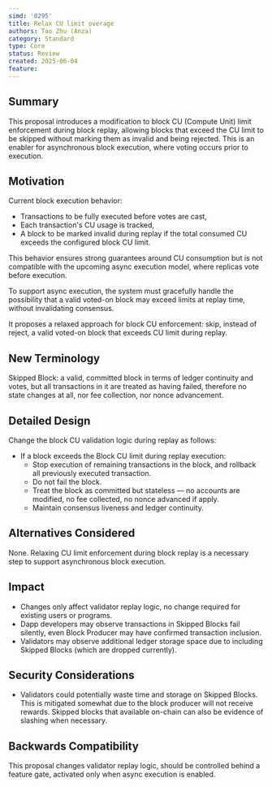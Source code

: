 ```yaml
---
simd: '0295'
title: Relax CU limit overage
authors: Tao Zhu (Anza)
category: Standard
type: Core
status: Review
created: 2025-06-04
feature:
---
```


## Summary

This proposal introduces a modification to block CU (Compute Unit) limit
enforcement during block replay, allowing blocks that exceed the CU limit to be
skipped without marking them as invalid and being rejected. This is an enabler
for asynchronous block execution, where voting occurs prior to execution.

## Motivation

Current block execution behavior:

- Transactions to be fully executed before votes are cast,
- Each transaction's CU usage is tracked,
- A block to be marked invalid during replay if the total consumed CU exceeds
  the configured block CU limit.

This behavior ensures strong guarantees around CU consumption but is not
compatible with the upcoming async execution model, where replicas vote before
execution.

To support async execution, the system must gracefully handle the possibility
that a valid voted-on block may exceed limits at replay time, without
invalidating consensus.

It proposes a relaxed approach for block CU enforcement: skip, instead of
reject, a valid voted-on block that exceeds CU limit during replay.

## New Terminology

Skipped Block: a valid, committed block in terms of ledger continuity and votes,
but all transactions in it are treated as having failed, therefore no state
changes at all, nor fee collection, nor nonce advancement.

## Detailed Design

Change the block CU validation logic during replay as follows:

- If a block exceeds the Block CU limit during replay execution:
  - Stop execution of remaining transactions in the block, and rollback all
    previously executed transaction.
  - Do not fail the block.
  - Treat the block as committed but stateless — no accounts are modified, no
    fee collected, no nonce advanced if apply.
  - Maintain consensus liveness and ledger continuity.

## Alternatives Considered

None. Relaxing CU limit enforcement during block replay is a necessary step to
support asynchronous block execution.

## Impact

- Changes only affect validator replay logic, no change required for existing
  users or programs.
- Dapp developers may observe transactions in Skipped Blocks fail silently,
  even Block Producer may have confirmed transaction inclusion.
- Validators may observe additional ledger storage space due to including
  Skipped Blocks (which are dropped currently).

## Security Considerations

- Validators could potentially waste time and storage on Skipped Blocks. This
  is mitigated somewhat due to the block producer will not receive rewards.
  Skipped blocks that available on-chain can also be evidence of slashing when
  necessary.

## Backwards Compatibility

This proposal changes validator replay logic, should be controlled behind a
feature gate, activated only when async execution is enabled.
